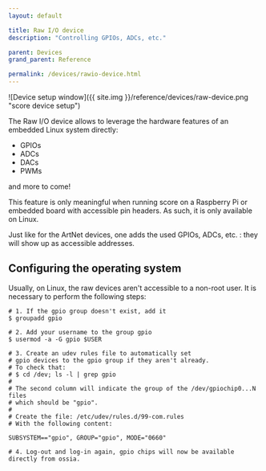 ```yaml
---
layout: default

title: Raw I/O device
description: "Controlling GPIOs, ADCs, etc."

parent: Devices
grand_parent: Reference

permalink: /devices/rawio-device.html
---
```


![Device setup window]({{ site.img }}/reference/devices/raw-device.png "score device setup")

The Raw I/O device allows to leverage the hardware features of an embedded Linux system directly:

 - GPIOs
 - ADCs
 - DACs
 - PWMs

and more to come!

This feature is only meaningful when running score on a Raspberry Pi or embedded board with accessible pin headers.
As such, it is only available on Linux.

Just like for the ArtNet devices, one adds the used GPIOs, ADCs, etc. : they will show up as accessible addresses.


## Configuring the operating system

Usually, on Linux, the raw devices aren't accessible to a non-root user.
It is necessary to perform the following steps: 

```
# 1. If the gpio group doesn't exist, add it
$ groupadd gpio

# 2. Add your username to the group gpio
$ usermod -a -G gpio $USER

# 3. Create an udev rules file to automatically set 
# gpio devices to the gpio group if they aren't already.
# To check that: 
# $ cd /dev; ls -l | grep gpio
# 
# The second column will indicate the group of the /dev/gpiochip0...N files
# which should be "gpio".
# 
# Create the file: /etc/udev/rules.d/99-com.rules
# With the following content:

SUBSYSTEM=="gpio", GROUP="gpio", MODE="0660"

# 4. Log-out and log-in again, gpio chips will now be available directly from ossia.
```
